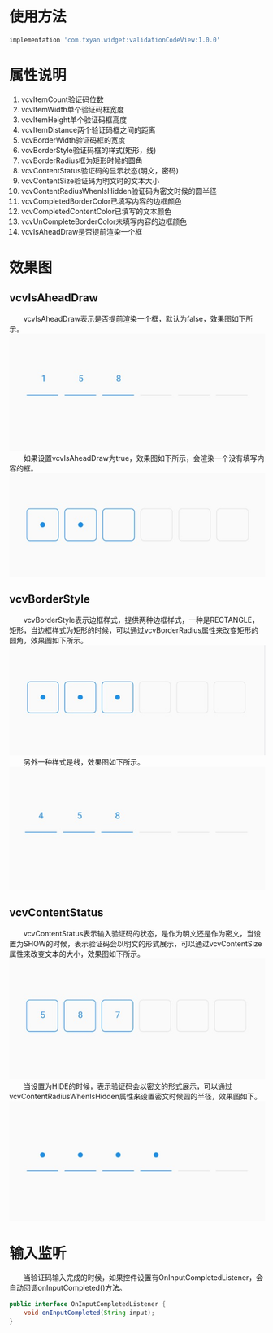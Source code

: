 # 使用方法
```Groovy
implementation 'com.fxyan.widget:validationCodeView:1.0.0'
```
# 属性说明
1. vcvItemCount验证码位数
2. vcvItemWidth单个验证码框宽度
3. vcvItemHeight单个验证码框高度
4. vcvItemDistance两个验证码框之间的距离
5. vcvBorderWidth验证码框的宽度
6. vcvBorderStyle验证码框的样式(矩形，线)
7. vcvBorderRadius框为矩形时候的圆角
8. vcvContentStatus验证码的显示状态(明文，密码)
9. vcvContentSize验证码为明文时的文本大小
10. vcvContentRadiusWhenIsHidden验证码为密文时候的圆半径
11. vcvCompletedBorderColor已填写内容的边框颜色
12. vcvCompletedContentColor已填写的文本颜色 
13. vcvUnCompleteBorderColor未填写内容的边框颜色
14. vcvIsAheadDraw是否提前渲染一个框
# 效果图
## vcvIsAheadDraw
　　vcvIsAheadDraw表示是否提前渲染一个框，默认为false，效果图如下所示。
<br />![isAheadDrawFalse](/images/isAheadDrawFalse.png)<br />
　　如果设置vcvIsAheadDraw为true，效果图如下所示，会渲染一个没有填写内容的框。
<br />![isAheadDrawTrue](/images/isAheadDrawTrue.png)<br />
## vcvBorderStyle
　　vcvBorderStyle表示边框样式，提供两种边框样式，一种是RECTANGLE，矩形，当边框样式为矩形的时候，可以通过vcvBorderRadius属性来改变矩形的圆角，效果图如下所示。
<br />![borderStyleRectangle](/images/borderStyleRectangle.png)<br />
　　另外一种样式是线，效果图如下所示。
<br />![borderStyleLine](/images/borderStyleLine.png)<br />
## vcvContentStatus
　　vcvContentStatus表示输入验证码的状态，是作为明文还是作为密文，当设置为SHOW的时候，表示验证码会以明文的形式展示，可以通过vcvContentSize属性来改变文本的大小，效果图如下所示。
<br />![contentStatusShow](/images/contentStatusShow.png)<br />
　　当设置为HIDE的时候，表示验证码会以密文的形式展示，可以通过vcvContentRadiusWhenIsHidden属性来设置密文时候圆的半径，效果图如下。
<br />![contentStatusHide](/images/contentStatusHide.png)<br />
# 输入监听
　　当验证码输入完成的时候，如果控件设置有OnInputCompletedListener，会自动回调onInputCompleted()方法。
```Java
public interface OnInputCompletedListener {
    void onInputCompleted(String input);
}
```


